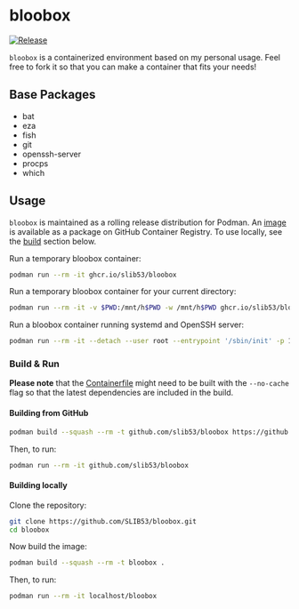 # bloobox

[![Release](https://github.com/SLIB53/bloobox/actions/workflows/release.yaml/badge.svg)](https://github.com/SLIB53/bloobox/actions/workflows/release.yaml)

`bloobox` is a containerized environment based on my personal usage.
Feel free to fork it so that you can make a container that fits your
needs!

## Base Packages

- bat
- eza
- fish
- git
- openssh-server
- procps
- which


## Usage

`bloobox` is maintained as a rolling release distribution for Podman. An [image](https://github.com/SLIB53/bloobox/pkgs/container/bloobox)
is available as a package on GitHub Container Registry.
To use locally, see the [build](#build) section below.

Run a temporary bloobox container:

```sh
podman run --rm -it ghcr.io/slib53/bloobox
```

Run a temporary bloobox container for your current directory:

```sh
podman run --rm -it -v $PWD:/mnt/h$PWD -w /mnt/h$PWD ghcr.io/slib53/bloobox
```

Run a bloobox container running systemd and OpenSSH server:

```sh
podman run --rm -it --detach --user root --entrypoint '/sbin/init' -p 10022:22 bloobox # connect with 'ssh -p 10022 bloo@localhost', default password 'bloo'
```


### Build & Run

**Please note** that the [Containerfile](Containerfile) might need to be built with
the `--no-cache` flag so that the latest dependencies are included in the build.

#### Building from GitHub

```sh
podman build --squash --rm -t github.com/slib53/bloobox https://github.com/SLIB53/bloobox.git
```

Then, to run:

```sh
podman run --rm -it github.com/slib53/bloobox
```


#### Building locally

Clone the repository:

```sh
git clone https://github.com/SLIB53/bloobox.git
cd bloobox
```

Now build the image:

```sh
podman build --squash --rm -t bloobox .
```

Then, to run:

```sh
podman run --rm -it localhost/bloobox
```
